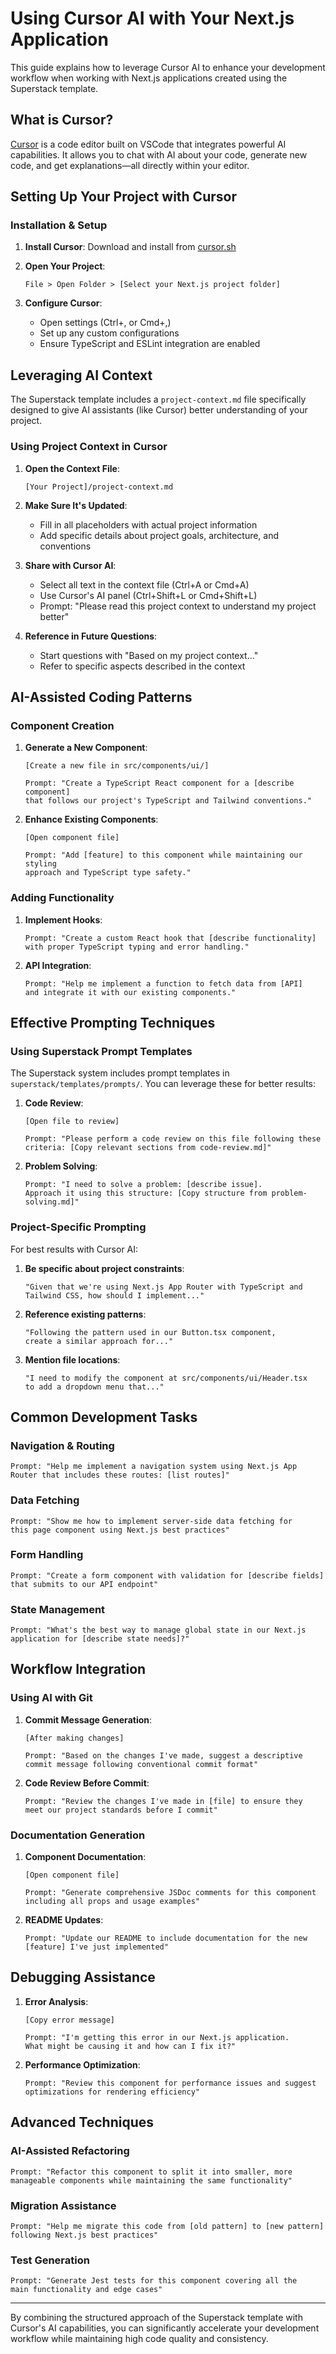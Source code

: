 # Using Cursor AI with Your Next.js Application

This guide explains how to leverage Cursor AI to enhance your development workflow when working with Next.js applications created using the Superstack template.

## What is Cursor?

[Cursor](https://cursor.sh/) is a code editor built on VSCode that integrates powerful AI capabilities. It allows you to chat with AI about your code, generate new code, and get explanations—all directly within your editor.

## Setting Up Your Project with Cursor

### Installation & Setup

1. **Install Cursor**: Download and install from [cursor.sh](https://cursor.sh/)

2. **Open Your Project**:
   ```
   File > Open Folder > [Select your Next.js project folder]
   ```

3. **Configure Cursor**:
   - Open settings (Ctrl+, or Cmd+,)
   - Set up any custom configurations
   - Ensure TypeScript and ESLint integration are enabled

## Leveraging AI Context

The Superstack template includes a `project-context.md` file specifically designed to give AI assistants (like Cursor) better understanding of your project.

### Using Project Context in Cursor

1. **Open the Context File**:
   ```
   [Your Project]/project-context.md
   ```

2. **Make Sure It's Updated**:
   - Fill in all placeholders with actual project information
   - Add specific details about project goals, architecture, and conventions

3. **Share with Cursor AI**:
   - Select all text in the context file (Ctrl+A or Cmd+A)
   - Use Cursor's AI panel (Ctrl+Shift+L or Cmd+Shift+L)
   - Prompt: "Please read this project context to understand my project better"

4. **Reference in Future Questions**:
   - Start questions with "Based on my project context..."
   - Refer to specific aspects described in the context

## AI-Assisted Coding Patterns

### Component Creation

1. **Generate a New Component**:
   ```
   [Create a new file in src/components/ui/]
   
   Prompt: "Create a TypeScript React component for a [describe component] 
   that follows our project's TypeScript and Tailwind conventions."
   ```

2. **Enhance Existing Components**:
   ```
   [Open component file]
   
   Prompt: "Add [feature] to this component while maintaining our styling 
   approach and TypeScript type safety."
   ```

### Adding Functionality

1. **Implement Hooks**:
   ```
   Prompt: "Create a custom React hook that [describe functionality] 
   with proper TypeScript typing and error handling."
   ```

2. **API Integration**:
   ```
   Prompt: "Help me implement a function to fetch data from [API] 
   and integrate it with our existing components."
   ```

## Effective Prompting Techniques

### Using Superstack Prompt Templates

The Superstack system includes prompt templates in `superstack/templates/prompts/`. You can leverage these for better results:

1. **Code Review**:
   ```
   [Open file to review]
   
   Prompt: "Please perform a code review on this file following these 
   criteria: [Copy relevant sections from code-review.md]"
   ```

2. **Problem Solving**:
   ```
   Prompt: "I need to solve a problem: [describe issue]. 
   Approach it using this structure: [Copy structure from problem-solving.md]"
   ```

### Project-Specific Prompting

For best results with Cursor AI:

1. **Be specific about project constraints**:
   ```
   "Given that we're using Next.js App Router with TypeScript and 
   Tailwind CSS, how should I implement..."
   ```

2. **Reference existing patterns**:
   ```
   "Following the pattern used in our Button.tsx component, 
   create a similar approach for..."
   ```

3. **Mention file locations**:
   ```
   "I need to modify the component at src/components/ui/Header.tsx 
   to add a dropdown menu that..."
   ```

## Common Development Tasks

### Navigation & Routing

```
Prompt: "Help me implement a navigation system using Next.js App 
Router that includes these routes: [list routes]"
```

### Data Fetching

```
Prompt: "Show me how to implement server-side data fetching for 
this page component using Next.js best practices"
```

### Form Handling

```
Prompt: "Create a form component with validation for [describe fields] 
that submits to our API endpoint"
```

### State Management

```
Prompt: "What's the best way to manage global state in our Next.js 
application for [describe state needs]?"
```

## Workflow Integration

### Using AI with Git

1. **Commit Message Generation**:
   ```
   [After making changes]
   
   Prompt: "Based on the changes I've made, suggest a descriptive 
   commit message following conventional commit format"
   ```

2. **Code Review Before Commit**:
   ```
   Prompt: "Review the changes I've made in [file] to ensure they 
   meet our project standards before I commit"
   ```

### Documentation Generation

1. **Component Documentation**:
   ```
   [Open component file]
   
   Prompt: "Generate comprehensive JSDoc comments for this component 
   including all props and usage examples"
   ```

2. **README Updates**:
   ```
   Prompt: "Update our README to include documentation for the new 
   [feature] I've just implemented"
   ```

## Debugging Assistance

1. **Error Analysis**:
   ```
   [Copy error message]
   
   Prompt: "I'm getting this error in our Next.js application. 
   What might be causing it and how can I fix it?"
   ```

2. **Performance Optimization**:
   ```
   Prompt: "Review this component for performance issues and suggest 
   optimizations for rendering efficiency"
   ```

## Advanced Techniques

### AI-Assisted Refactoring

```
Prompt: "Refactor this component to split it into smaller, more 
manageable components while maintaining the same functionality"
```

### Migration Assistance

```
Prompt: "Help me migrate this code from [old pattern] to [new pattern] 
following Next.js best practices"
```

### Test Generation

```
Prompt: "Generate Jest tests for this component covering all the 
main functionality and edge cases"
```

---

By combining the structured approach of the Superstack template with Cursor's AI capabilities, you can significantly accelerate your development workflow while maintaining high code quality and consistency.

